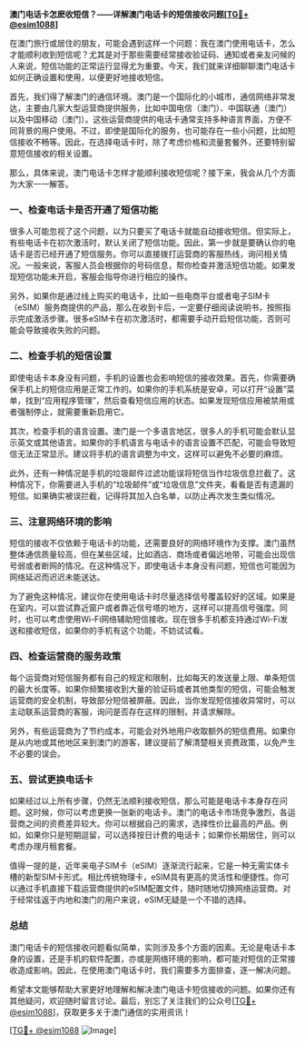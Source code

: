 **澳门电话卡怎麽收短信？——详解澳门电话卡的短信接收问题[[TG💪+ @esim1088](https://t.me/s/esim1088)]**

在澳门旅行或居住的朋友，可能会遇到这样一个问题：我在澳门使用电话卡，怎么才能顺利收到短信呢？尤其是对于那些需要经常接收验证码、通知或者亲友问候的人来说，短信功能的正常运行显得尤为重要。今天，我们就来详细聊聊澳门电话卡如何正确设置和使用，以便更好地接收短信。

首先，我们得了解澳门的通信环境。澳门是一个国际化的小城市，通信网络非常发达，主要由几家大型运营商提供服务，比如中国电信（澳门）、中国联通（澳门）以及中国移动（澳门）。这些运营商提供的电话卡通常支持多种语言界面，方便不同背景的用户使用。不过，即使是国际化的服务，也可能存在一些小问题，比如短信接收不畅等。因此，在选择电话卡时，除了考虑价格和流量套餐外，还要特别留意短信接收的相关设置。

那么，具体来说，澳门电话卡怎样才能顺利接收短信呢？接下来，我会从几个方面为大家一一解答。

### 一、检查电话卡是否开通了短信功能

很多人可能忽视了这个问题，以为只要买了电话卡就能自动接收短信。但实际上，有些电话卡在初次激活时，默认关闭了短信功能。因此，第一步就是要确认你的电话卡是否已经开通了短信服务。你可以直接拨打运营商的客服热线，询问相关情况。一般来说，客服人员会根据你的号码信息，帮你检查并激活短信功能。如果发现短信功能未开启，客服会指导你进行相应的操作。

另外，如果你是通过线上购买的电话卡，比如一些电商平台或者电子SIM卡（eSIM）服务商提供的产品，那么在收到卡后，一定要仔细阅读说明书，按照指示完成激活步骤。很多eSIM卡在初次激活时，都需要手动开启短信功能，否则可能会导致接收失败的问题。

### 二、检查手机的短信设置

即使电话卡本身没有问题，手机的设置也会影响短信的接收效果。首先，你需要确保手机上的短信应用是正常工作的。如果你的手机系统是安卓，可以打开“设置”菜单，找到“应用程序管理”，然后查看短信应用的状态。如果发现短信应用被禁用或者强制停止，就需要重新启用它。

其次，检查手机的语言设置。澳门是一个多语言地区，很多人的手机可能会默认显示英文或其他语言。如果你的手机语言与电话卡的语言设置不匹配，可能会导致短信无法正常显示。建议将手机的语言调整为中文，这样可以避免不必要的麻烦。

此外，还有一种情况是手机的垃圾邮件过滤功能误将短信当作垃圾信息拦截了。这种情况下，你需要进入手机的“垃圾邮件”或“垃圾信息”文件夹，看看是否有遗漏的短信。如果确实被误拦截，记得将其加入白名单，以防止再次发生类似情况。

### 三、注意网络环境的影响

短信的接收不仅依赖于电话卡的功能，还需要良好的网络环境作为支撑。澳门虽然整体通信质量较高，但在某些区域，比如酒店、商场或者偏远地带，可能会出现信号弱或者断网的情况。在这种情况下，即使电话卡本身没有问题，短信也可能因为网络延迟而迟迟未能送达。

为了避免这种情况，建议你在使用电话卡时尽量选择信号覆盖较好的区域。如果是在室内，可以尝试靠近窗户或者靠近信号塔的地方，这样可以提高信号强度。同时，也可以考虑使用Wi-Fi网络辅助短信接收。现在很多手机都支持通过Wi-Fi发送和接收短信，如果你的手机有这个功能，不妨试试看。

### 四、检查运营商的服务政策

每个运营商对短信服务都有自己的规定和限制，比如每天的发送量上限、单条短信的最大长度等。如果你频繁接收到大量的验证码或者其他类型的短信，可能会触发运营商的安全机制，导致部分短信被屏蔽。因此，当你发现短信接收异常时，可以主动联系运营商的客服，询问是否存在这样的限制，并请求解除。

另外，有些运营商为了节约成本，可能会对外地用户收取额外的短信费用。如果你是从内地或其他地区来到澳门的游客，建议提前了解清楚相关资费政策，以免产生不必要的误会。

### 五、尝试更换电话卡

如果经过以上所有步骤，仍然无法顺利接收短信，那么可能是电话卡本身存在问题。这时候，你可以考虑更换一张新的电话卡。澳门的电话卡市场竞争激烈，各运营商之间的资费差异较大。你可以根据自己的需求，选择性价比最高的产品。例如，如果你只是短期逗留，可以选择按日计费的电话卡；如果你长期居住，则可以考虑办理月租套餐。

值得一提的是，近年来电子SIM卡（eSIM）逐渐流行起来，它是一种无需实体卡槽的新型SIM卡形式。相比传统物理卡，eSIM具有更高的灵活性和便捷性。你可以通过手机直接下载运营商提供的eSIM配置文件，随时随地切换网络运营商。对于经常往返于内地和澳门的用户来说，eSIM无疑是一个不错的选择。

### 总结

澳门电话卡的短信接收问题看似简单，实则涉及多个方面的因素。无论是电话卡本身的设置，还是手机的软件配置，亦或是网络环境的影响，都可能对短信的正常接收造成影响。因此，在使用澳门电话卡时，我们需要多方面排查，逐一解决问题。

希望本文能够帮助大家更好地理解和解决澳门电话卡短信接收的问题。如果你还有其他疑问，欢迎随时留言讨论。最后，别忘了关注我们的公众号[[TG💪+ @esim1088](https://t.me/s/esim1088)]，获取更多关于澳门通信的实用资讯！

[[TG💪+ @esim1088](https://t.me/s/esim1088) ![Image](https://i.postimg.cc/4NQfJmqS/Snipaste-2025-05-13-00-14-12.png)]